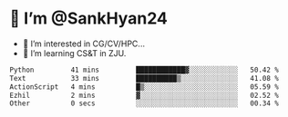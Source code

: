 # 👋 I’m @SankHyan24

- 👀 I’m interested in CG/CV/HPC...
- 🌱 I’m learning CS&T in ZJU.

<!---
SankHyan24/SankHyan24 is a ✨ special ✨ repository because its `README.md` (this file) appears on your GitHub profile.
You can click the Preview link to take a look at your changes.
--->
<!--START_SECTION:waka-->

```txt
Python         41 mins         ████████████▓░░░░░░░░░░░░   50.42 %
Text           33 mins         ██████████▒░░░░░░░░░░░░░░   41.08 %
ActionScript   4 mins          █▒░░░░░░░░░░░░░░░░░░░░░░░   05.59 %
Ezhil          2 mins          ▓░░░░░░░░░░░░░░░░░░░░░░░░   02.52 %
Other          0 secs          ░░░░░░░░░░░░░░░░░░░░░░░░░   00.34 %
```

<!--END_SECTION:waka-->
